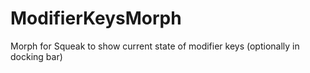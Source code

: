 # ModifierKeysMorph
Morph for Squeak to show current state of modifier keys (optionally in docking bar)
